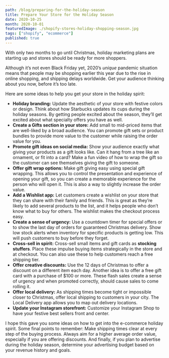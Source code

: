 ```yaml
---
path: /blog/preparing-for-the-holiday-season
title: Prepare Your Store for the Holiday Season
date: 2020-10-25
month: 2020-10-01
featuredImage: ./shopify-stores-holiday-shopping-season.jpg
tags: ["shopify", "ecommerce"]
published: true
---
```


With only two months to go until Christmas, holiday marketing plans are starting up and stores should be ready for more shoppers. 

Although it’s not even Black Friday yet, 2020’s *unique* pandemic situation means that people may be shopping earlier this year due to the rise in online shopping, and shipping delays worldwide. Get your audience thinking about you now, before it’s too late.

Here are some ideas to help you get your store in the holiday spirit:

- **Holiday branding:** Update the aesthetic of your store with festive colors or design. Think about how Starbucks updates its cups during the holiday seasons. By getting people excited about the season, they’ll get excited about what specialty offers you have as well.
- **Create a Gifts section in your store:** Add small to mid-priced items that are well-liked by a broad audience. You can promote gift sets or product bundles to provide more value to the customer while raising the order value for you.
- **Promote gift ideas on social media:** Show your audience exactly what giving your products as a gift looks like. Can it hang from a tree like an ornament, or fit into a card? Make a fun video of how to wrap the gift so the customer can see themselves giving the gift to someone. 
- **Offer gift wrap options:** Make gift giving easy using special gift wrapping. This allows you to control the presentation and experience of opening your gift, so you can create a memorable experience for the person who will open it. This is also a way to slightly increase the order value.
- **Add a Wishlist app:** Let customers create a wishlist on your store that they can share with their family and friends. This is great as they’re likely to add several products to the list, and it helps people who don’t know what to buy for others. The wishlist makes the checkout process easy. 
- **Create a sense of urgency:** Use a countdown timer for special offers or to show the last day of orders for guaranteed Christmas delivery. Show low stock alerts when inventory for specific products is getting low. This will push customers to buy before they forget. 
- **Cross-sell in spirit:** Cross-sell small items and gift cards as **stocking stuffers**. Place these impulse buying items strategically in the store and at checkout. You can also use these to help customers reach a free shipping tier. 
- **Offer creative discounts:** Use the 12 days of Christmas to offer a discount on a different item each day. Another idea is to offer a free gift card with a purchase of $100 or more. These flash sales create a sense of urgency and when promoted correctly, should cause sales to come rolling it. 
- **Offer local delivery:** As shipping times become tight or impossible closer to Christmas, offer local shipping to customers in your city. The Local Delivery app allows you to map out delivery locations. 
- **Update your Instagram storefront:** Customize your Instagram Shop to have your festive best sellers front and center.

I hope this gave you some ideas on how to get into the e-commerce holiday spirit. Some final points to remember: Make shipping times clear at every step of the buying process. Always aim for a higher average order value, especially if you are offering discounts. And finally, if you plan to advertise during the holiday season, determine your advertising budget based on your revenue history and goals. 